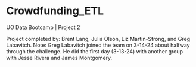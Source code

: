 # Crowdfunding_ETL
UO Data Bootcamp | Project 2

Project completed by: Brent Lang, Julia Olson, Liz Martin-Strong, and Greg Labavitch.
Note: Greg Labavitch joined the team on 3-14-24 about halfway through the challenge. He did the first day (3-13-24) with another group with Jesse Rivera and James Montgomery.